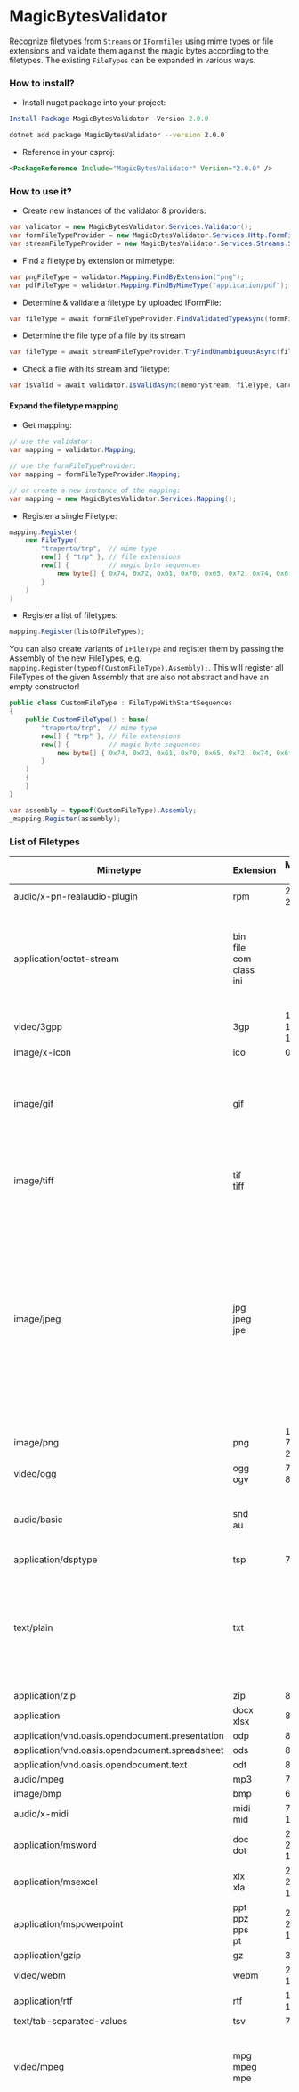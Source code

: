 ﻿# MagicBytesValidator
Recognize filetypes from `Streams` or `IFormfiles` using mime types or file extensions and validate them against the magic bytes according to the filetypes.
The existing `FileTypes` can be expanded in various ways.

### How to install?

- Install nuget package into your project:

```powershell
Install-Package MagicBytesValidator -Version 2.0.0
```

```bash
dotnet add package MagicBytesValidator --version 2.0.0
```

- Reference in your csproj:
```xml
<PackageReference Include="MagicBytesValidator" Version="2.0.0" />
```

### How to use it?

- Create new instances of the validator & providers:
```c#
var validator = new MagicBytesValidator.Services.Validator();
var formFileTypeProvider = new MagicBytesValidator.Services.Http.FormFileTypeProvider();
var streamFileTypeProvider = new MagicBytesValidator.Services.Streams.StreamFileTypeProvider();
```

- Find a filetype by extension or mimetype:
```c#
var pngFileType = validator.Mapping.FindByExtension("png");
var pdfFileType = validator.Mapping.FindByMimeType("application/pdf");
```
- Determine & validate a filetype by uploaded IFormFile:
```c#
var fileType = await formFileTypeProvider.FindValidatedTypeAsync(formFile, null, CancellationToken.None);
```

- Determine the file type of a file by its stream
```c#
var fileType = await streamFileTypeProvider.TryFindUnambiguousAsync(fileStream, CancellationToken.None);
```

- Check a file with its stream and filetype:
```c#
var isValid = await validator.IsValidAsync(memoryStream, fileType, CancellationToken.None);
```

#### Expand the filetype mapping

- Get mapping:
```c#
// use the validator:
var mapping = validator.Mapping;

// use the formFileTypeProvider:
var mapping = formFileTypeProvider.Mapping;

// or create a new instance of the mapping:
var mapping = new MagicBytesValidator.Services.Mapping(); 
```

- Register a single Filetype:
```c#
mapping.Register(
    new FileType(
        "traperto/trp",  // mime type
        new[] { "trp" }, // file extensions
        new[] {          // magic byte sequences
            new byte[] { 0x74, 0x72, 0x61, 0x70, 0x65, 0x72, 0x74, 0x6f }
        }
    )
)
```

- Register a list of filetypes:
```c#
mapping.Register(listOfFileTypes);
```

You can also create variants of `IFileType` and register them by passing the Assembly of the new FileTypes, e.g.
`mapping.Register(typeof(CustomFileType).Assembly);`. This will register all FileTypes of the given Assembly that are also
not abstract and have an empty constructor!

```c#
public class CustomFileType : FileTypeWithStartSequences
{
    public CustomFileType() : base(
        "traperto/trp",  // mime type
        new[] { "trp" }, // file extensions
        new[] {          // magic byte sequences
            new byte[] { 0x74, 0x72, 0x61, 0x70, 0x65, 0x72, 0x74, 0x6f }
        }
    )
    {
    }
}

var assembly = typeof(CustomFileType).Assembly;
_mapping.Register(assembly);
```

### List of Filetypes

| Mimetype                                        | Extension                                  | Magicbytes (decimal)                                                                                                       |
|-------------------------------------------------|--------------------------------------------|----------------------------------------------------------------------------------------------------------------------------|
| audio/x-pn-realaudio-plugin                     | rpm                                        | 237 171 238 219                                                                                                            |
| application/octet-stream                        | bin<br />file<br />com<br />class<br />ini | <ul><li>83 80 48 49</li><li>201</li><li>202 254 186 190</li></ul>                                                          |
| video/3gpp                                      | 3gp                                        | 102 116 121 112 51 103                                                                                                     |
| image/x-icon                                    | ico                                        | 0 0 1 0                                                                                                                    |
| image/gif                                       | gif                                        | <ul><li>71 73 70 56 55 97</li><li>71 73 70 56 57 97</li></ul>                                                              |
| image/tiff                                      | tif<br />tiff                              | <ul><li>73 73 42 0</li><li>77 77 0 42</li></ul>                                                                            |
| image/jpeg                                      | jpg<br />jpeg<br />jpe                     | <ul><li>255 216 255 219</li><li>255 216 255 224 0 16 74</li><li>70 73 70 0 1</li><li>255 216 255 238</li><li>105 102 0 0</li></ul> |
| image/png                                       | png                                        | 137 80 78 71 13 10 26 10                                                                                                   |
| video/ogg                                       | ogg<br />ogv                               | 79 103 103 83                                                                                                              |
| audio/basic                                     | snd<br />au                                | <ul><li>56 83 86 88</li><li>65 73 70 70</li></ul>                                                                          |
| application/dsptype                             | tsp                                        | 77 90                                                                                                                      |
| text/plain                                      | txt                                        | <ul><li>239 187 191</li><li>255 254</li><li>254 255</li><li>255 254 0 0</li></ul>                                          |
| application/zip                                 | zip                                        | 80 75 3 4                                                                                                                  |
| application                                     | docx<br />xlsx                             | 80 75 7 8                                                                                                                  |
| application/vnd.oasis.opendocument.presentation | odp                                        | 80 75 7 8                                                                                                                  |
| application/vnd.oasis.opendocument.spreadsheet  | ods                                        | 80 75 7 8                                                                                                                  |
| application/vnd.oasis.opendocument.text         | odt                                        | 80 75 7 8                                                                                                                  |
| audio/mpeg                                      | mp3                                        | 73 68 51                                                                                                                   |
| image/bmp                                       | bmp                                        | 66 77                                                                                                                      |
| audio/x-midi                                    | midi<br />mid                              | 77 84 104 100                                                                                                              |
| application/msword                              | doc<br />dot                               | 208 207 17 224 161 177 26 255                                                                                              |
| application/msexcel                             | xlx<br />xla                               | 208 207 17 224 161 177 26 255                                                                                              |
| application/mspowerpoint                        | ppt<br />ppz<br />pps<br />pt              | 208 207 17 224 161 177 26 225                                                                                              |
| application/gzip                                | gz                                         | 31 139                                                                                                                     |
| video/webm                                      | webm                                       | 26 69 223 163                                                                                                              |
| application/rtf                                 | rtf                                        | 123 92 114 116 102 49                                                                                                      |
| text/tab-separated-values                       | tsv                                        | 71                                                                                                                         |
| video/mpeg                                      | mpg<br />mpeg<br />mpe                     | <ul><li>71</li><li>0 0 1 186</li><li>0 0 1 179</li></ul>                                                                   |
| video/mp4                                       | mp4                                        | <ul><li>102 116 121 112 105 115 111 109</li><li>102 116 121 112 109 112 52 50</li><li>102 116 121 112 77 83 62 86</li></ul>|
| image/x-portable-bitmap                         | pbm                                        | 80 49 10                                                                                                                   |
| image/x-portable-graymap                        | pgm                                        | 80 50 10                                                                                                                   |
| image/x-portable-pixmap                         | ppm                                        | 80 51 10                                                                                                                   |
| application/pdf                                 | pdf                                        | 25 50 44 46                                                                                                                |

### What is the licence?

MIT License

```
▓▓  ▓▓▓▓▓▓▓▓▓▓
▓▓          ▓▓
▓▓▓▓▓▓▓▓▓   ▓▓
▓▓          ▓▓            traperto GmbH
▓▓  ▓▓▓▓▓▓▓▓▓▓
▓▓
▓▓▓▓▓▓▓▓▓   ▓▓
```